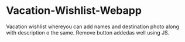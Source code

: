 # Vacation-Wishlist-Webapp
Vacation wishlist whereyou can add names and destination photo along with description o the same. Remove button addedas well using JS.
